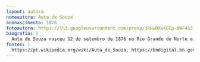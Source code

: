 ```yaml
---
layout: autora
nomeautora: Auta de Souza 
anonascimento: 1876
fotoautora: https://lh3.googleusercontent.com/proxy/3RkwDXukECp-QWF43JlS5NOWzzWEm6t2m7aSDyJ4BgMVciMHv72C4vurFsHbSH1apE1hL6ISrNdn8gYDCPkI_HmmY34nM-OZVWTEPPKFO0AjekT4QORtWYsvmNt_aAubwvpbPH983tjUiFgUzFk
biografia: |
  Auta de Souza nasceu 12 de setembro de 1876 no Rio Grande do Norte e faleceu em 7 de fevereiro de 1901. Foi uma escritora brasileira preta, excepcionalmente talentosa e com vasto trabalho em poesia. Sofreu desde cedo com mortes de familiares e entes queridos, mas mesmo assim fez a publicação de seu livro O Horto e se destaca, segundo Luís da Câmara Cascudo, como "a maior poetisa mística do Brasil".
fontes: |
  https://pt.wikipedia.org/wiki/Auta_de_Souza, https://bndigital.bn.gov.br/dossies/periodicos-literatura/personagens-periodicos-literatura/auta-de-sousa/
---
```

